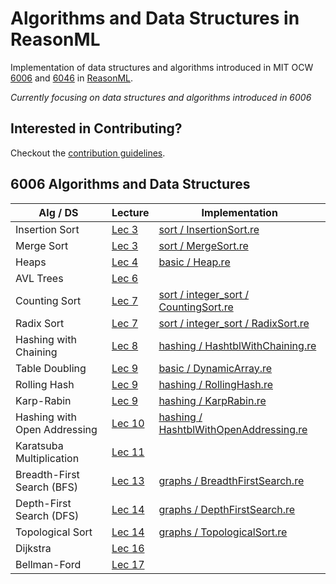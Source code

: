 # Algorithms and Data Structures in ReasonML
Implementation of data structures and algorithms introduced in MIT OCW [6006](https://ocw.mit.edu/courses/electrical-engineering-and-computer-science/6-006-introduction-to-algorithms-fall-2011/index.htm) and [6046](https://ocw.mit.edu/courses/electrical-engineering-and-computer-science/6-046j-design-and-analysis-of-algorithms-spring-2015/) in [ReasonML](https://reasonml.github.io/).

*Currently focusing on data structures and algorithms introduced in 6006*

## Interested in Contributing?
Checkout the [contribution guidelines](https://github.com/Artris/algorithms/blob/master/CONTRIBUTING.md).

## 6006 Algorithms and Data Structures

| Alg / DS | Lecture | Implementation |
|---|---|---|
| Insertion Sort | [Lec 3](https://ocw.mit.edu/courses/electrical-engineering-and-computer-science/6-006-introduction-to-algorithms-fall-2011/lecture-videos/lecture-3-insertion-sort-merge-sort/) | [sort / InsertionSort.re](https://github.com/Artris/algorithms/blob/master/src/sort/InsertionSort.re) |
| Merge Sort | [Lec 3](https://ocw.mit.edu/courses/electrical-engineering-and-computer-science/6-006-introduction-to-algorithms-fall-2011/lecture-videos/lecture-3-insertion-sort-merge-sort/) | [sort / MergeSort.re](https://github.com/Artris/algorithms/blob/master/src/sort/MergeSort.re) |
| Heaps | [Lec 4](https://ocw.mit.edu/courses/electrical-engineering-and-computer-science/6-006-introduction-to-algorithms-fall-2011/lecture-videos/lecture-4-heaps-and-heap-sort/) | [basic / Heap.re](https://github.com/Artris/algorithms/blob/master/src/basic/Heap.re) |
| AVL Trees | [Lec 6](https://ocw.mit.edu/courses/electrical-engineering-and-computer-science/6-006-introduction-to-algorithms-fall-2011/lecture-videos/lecture-6-avl-trees-avl-sort/) | |
| Counting Sort | [Lec 7](https://ocw.mit.edu/courses/electrical-engineering-and-computer-science/6-006-introduction-to-algorithms-fall-2011/lecture-videos/lecture-7-counting-sort-radix-sort-lower-bounds-for-sorting/) | [sort / integer_sort / CountingSort.re](https://github.com/Artris/algorithms/blob/master/src/sort/integer_sort/CountingSort.re) |
| Radix Sort | [Lec 7](https://ocw.mit.edu/courses/electrical-engineering-and-computer-science/6-006-introduction-to-algorithms-fall-2011/lecture-videos/lecture-7-counting-sort-radix-sort-lower-bounds-for-sorting/) | [sort / integer_sort / RadixSort.re](https://github.com/Artris/algorithms/blob/master/src/sort/integer_sort/RadixSort.re) |
| Hashing with Chaining | [Lec 8](https://ocw.mit.edu/courses/electrical-engineering-and-computer-science/6-006-introduction-to-algorithms-fall-2011/lecture-videos/lecture-8-hashing-with-chaining/) | [hashing / HashtblWithChaining.re](https://github.com/Artris/algorithms/blob/master/src/hashing/HashtblWithChaining.re) |
| Table Doubling | [Lec 9](https://ocw.mit.edu/courses/electrical-engineering-and-computer-science/6-006-introduction-to-algorithms-fall-2011/lecture-videos/lecture-9-table-doubling-karp-rabin/) | [basic / DynamicArray.re](https://github.com/Artris/algorithms/blob/master/src/basic/DynamicArray.re) |
| Rolling Hash | [Lec 9](https://ocw.mit.edu/courses/electrical-engineering-and-computer-science/6-006-introduction-to-algorithms-fall-2011/lecture-videos/lecture-9-table-doubling-karp-rabin/) | [hashing / RollingHash.re](https://github.com/Artris/algorithms/blob/master/src/hashing/RollingHash.re) |
| Karp-Rabin | [Lec 9](https://ocw.mit.edu/courses/electrical-engineering-and-computer-science/6-006-introduction-to-algorithms-fall-2011/lecture-videos/lecture-9-table-doubling-karp-rabin/) | [hashing / KarpRabin.re](https://github.com/Artris/algorithms/blob/master/src/hashing/KarpRabin.re) |
| Hashing with Open Addressing | [Lec 10](https://ocw.mit.edu/courses/electrical-engineering-and-computer-science/6-006-introduction-to-algorithms-fall-2011/lecture-videos/lecture-10-open-addressing-cryptographic-hashing/) | [hashing / HashtblWithOpenAddressing.re](https://github.com/Artris/algorithms/blob/master/src/hashing/HashtblWithOpenAddressing.re) |
| Karatsuba Multiplication | [Lec 11](https://ocw.mit.edu/courses/electrical-engineering-and-computer-science/6-006-introduction-to-algorithms-fall-2011/lecture-videos/lecture-11-integer-arithmetic-karatsuba-multiplication/) | |
| Breadth-First Search (BFS) | [Lec 13](https://ocw.mit.edu/courses/electrical-engineering-and-computer-science/6-006-introduction-to-algorithms-fall-2011/lecture-videos/lecture-13-breadth-first-search-bfs/) | [graphs / BreadthFirstSearch.re](https://github.com/Artris/algorithms/blob/master/src/graphs/BreadthFirstSearch.re) |
| Depth-First Search (DFS) | [Lec 14](https://ocw.mit.edu/courses/electrical-engineering-and-computer-science/6-006-introduction-to-algorithms-fall-2011/lecture-videos/lecture-14-depth-first-search-dfs-topological-sort/) | [graphs / DepthFirstSearch.re](https://github.com/Artris/algorithms/blob/master/src/graphs/DepthFirstSearch.re) |
| Topological Sort | [Lec 14](https://ocw.mit.edu/courses/electrical-engineering-and-computer-science/6-006-introduction-to-algorithms-fall-2011/lecture-videos/lecture-14-depth-first-search-dfs-topological-sort/) | [graphs / TopologicalSort.re](https://github.com/Artris/algorithms/blob/master/src/graphs/TopologicalSort.re) |
| Dijkstra | [Lec 16](https://ocw.mit.edu/courses/electrical-engineering-and-computer-science/6-006-introduction-to-algorithms-fall-2011/lecture-videos/lecture-16-dijkstra/) | |
| Bellman-Ford | [Lec 17](https://ocw.mit.edu/courses/electrical-engineering-and-computer-science/6-006-introduction-to-algorithms-fall-2011/lecture-videos/lecture-17-bellman-ford/) | |